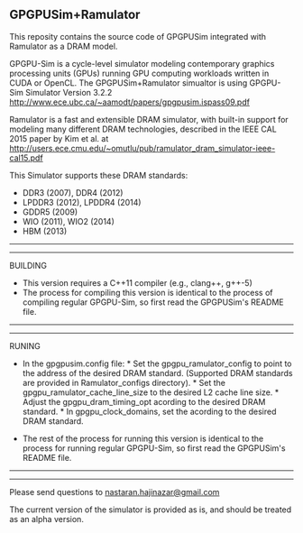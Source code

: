 ## GPGPUSim+Ramulator

This reposity contains the source code of GPGPUSim integrated with
Ramulator as a DRAM model.

GPGPU-Sim is a cycle-level simulator modeling contemporary graphics processing units (GPUs) running GPU computing workloads written in CUDA or OpenCL. The GPGPUSim+Ramulator simualtor is using GPGPU-Sim Simulator Version 3.2.2
http://www.ece.ubc.ca/~aamodt/papers/gpgpusim.ispass09.pdf

Ramulator is a fast and extensible DRAM simulator, with built-in support for modeling many different DRAM technologies, described in the IEEE CAL 2015 paper by Kim et al. at http://users.ece.cmu.edu/~omutlu/pub/ramulator_dram_simulator-ieee-cal15.pdf


This Simulator supports these DRAM standards:

- DDR3 (2007), DDR4 (2012)
- LPDDR3 (2012), LPDDR4 (2014)
- GDDR5 (2009)
- WIO (2011), WIO2 (2014)
- HBM (2013)
-----------------------------------------------------
-----------------------------------------------------
BUILDING

- This version requires a C++11 compiler (e.g., clang++, g++-5)
- The process for compiling this version is identical to the process of compiling regular GPGPU-Sim, so first read the GPGPUSim's README file.

-----------------------------------------------------
-----------------------------------------------------
RUNING

- In the gpgpusim.config file:
      * Set the gpgpu_ramulator_config to point to the address of the desired DRAM standard. (Supported DRAM standards are provided in Ramulator_configs directory).
      * Set the gpgpu_ramulator_cache_line_size to the desired L2 cache line size.
      * Adjust the gpgpu_dram_timing_opt acording to the desired DRAM standard.
      * In gpgpu_clock_domains, set the <DRAM Clock> acording to the desired DRAM standard.

- The rest of the process for running this version is identical to the process for running regular GPGPU-Sim, so first read the GPGPUSim's README file.

------------------------------------------------------
------------------------------------------------------
Please send questions to nastaran.hajinazar@gmail.com

The current version of the simulator is provided as is, and should be treated as an alpha version.
